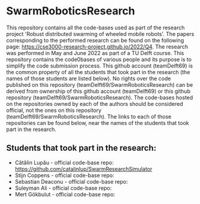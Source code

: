 # SwarmRoboticsResearch
This repository contains all the code-bases used as part of the research project 'Robust distributed swarming of wheeled mobile robots'. The papers corresponding to the performed research can be found on the following page: https://cse3000-research-project.github.io/2022/Q4. The research was performed in May and June 2022 as part of a TU Delft course.  This repository contains the code0bases of various people and its purpose is to simplify the code submission process. This github account (teamDelft69) is the common property of all the students that took part in the research (the names of those students are listed below). No rights over the code published on this repository (teamDelft69/SwarmRoboticsResearch) can be derived from ownership of this github account (teamDelft69) or this github repository (teamDelft69/SwarmRoboticsResearch). The code-bases hosted on the repositories owned by each of the authors should be considered official, not the ones on this repository (teamDelft69/SwarmRoboticsResearch). The links to each of those repositories can be found below, near the names of the students that took part in the research.

## Students that took part in the research:

 - Cătălin Lupău - official code-base repo: https://github.com/catalinlup/SwarmResearchSimulator
 - Stijn Coppens - official code-base repo: 
 - Sebastian Deaconu - official code-base repo: 
 - Suleyman Ali - official code-base repo: 
 - Mert Gökbulut - official code-base repo: 

